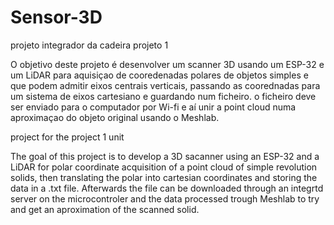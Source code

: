 # Sensor-3D
projeto integrador da cadeira projeto 1

O objetivo deste projeto é desenvolver um scanner 3D usando um ESP-32 e um LiDAR para aquisiçao de cooredenadas polares de objetos simples e que podem admitir eixos centrais verticais, passando as coorednadas para um sistema de eixos cartesiano e guardando num ficheiro. o ficheiro deve ser enviado para o computador por Wi-fi e aí unir a point cloud numa aproximaçao do objeto original usando o Meshlab.

project for the project 1 unit

The goal of this project is to develop a 3D sacanner using an ESP-32 and a LiDAR for polar coordinate acquisition of a point cloud of simple revolution solids, then translating the polar into cartesian coordinates and storing the data in a .txt file. Afterwards the file can be downloaded through an integrtd server on the microcontroler and the data processed trough Meshlab to try and get an aproximation of the scanned solid.
